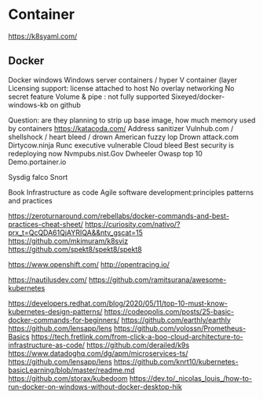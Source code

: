 # Container

https://k8syaml.com/

## Docker
Docker windows
Windows server containers / hyper V container (layer 
Licensing support: license attached to host
No overlay networking
No secret feature
Volume & pipe : not fully supported
Sixeyed/docker-windows-kb on github

Question: are they planning to strip up base image, how much memory used by containers
https://katacoda.com/
Address sanitizer
Vulnhub.com / shellshock / heart bleed / drown
American fuzzy lop
Drown attack.com
Dirtycow.ninja
Runc executive vulnerable
Cloud bleed
Best security is redeploying now 
Nvmpubs.nist.Gov
Dwheeler
Owasp top 10
Demo.portainer.io

Sysdig falco
Snort

Book
Infrastructure as code
Agile software development:principles patterns and practices

https://zeroturnaround.com/rebellabs/docker-commands-and-best-practices-cheat-sheet/
https://curiosity.com/nativo/?prx_t=QcQDA61QjAYRIQA&&ntv_gscat=15
https://github.com/mkimuram/k8sviz
https://github.com/spekt8/spekt8/spekt8

https://www.openshift.com/
http://opentracing.io/

https://nautilusdev.com/
https://github.com/ramitsurana/awesome-kubernetes

https://developers.redhat.com/blog/2020/05/11/top-10-must-know-kubernetes-design-patterns/
https://codeopolis.com/posts/25-basic-docker-commands-for-beginners/
https://github.com/earthly/earthly
https://github.com/lensapp/lens
https://github.com/yolossn/Prometheus-Basics
https://tech.fretlink.com/from-click-a-boo-cloud-architecture-to-infrastructure-as-code/
https://github.com/derailed/k9s
https://www.datadoghq.com/dg/apm/microservices-ts/
https://github.com/lensapp/lens
https://github.com/knrt10/kubernetes-basicLearning/blob/master/readme.md
https://github.com/storax/kubedoom
https://dev.to/_nicolas_louis_/how-to-run-docker-on-windows-without-docker-desktop-hik